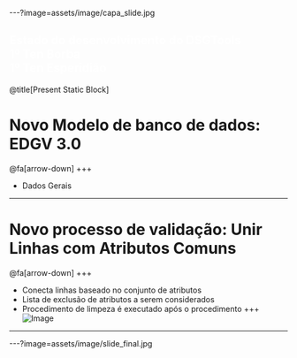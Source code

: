 ---?image=assets/image/capa_slide.jpg

<font color="white"> Estado do desenvolvimento do DSGTools </font>
<br>
<font color="white"> 1º Ten Borba </font>
<br>
<font color="white"> 1º Ten Esperidião </font>
---

@title[Present Static Block]
# Novo Modelo de banco de dados: EDGV 3.0
@fa[arrow-down]
+++ 
* Dados Gerais
---
# Novo processo de validação: Unir Linhas com Atributos Comuns
@fa[arrow-down]
+++ 
+ Conecta linhas baseado no conjunto de atributos
+ Lista de exclusão de atributos a serem considerados
+ Procedimento de limpeza é executado após o procedimento
+++ 
![Image](assets/image/gifs/merge_lines.gif)

---


---?image=assets/image/slide_final.jpg